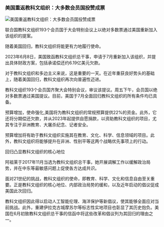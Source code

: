 ### 美国重返教科文组织：大多数会员国投赞成票

![美国重返教科文组织：大多数会员国投赞成票](/core/子页面/新闻/美国重返教科文.png)

联合国教科文组织193个会员国于大会特别会议上以绝对多数票通过美国重新加入该组织的提案。

随着美国回归，教科文组织将能更有力地履行使命。

2023年6月8日，美国致函教科文组织总干事，申请于7月重新加入该组织，并提出具体财政方案，包括承诺偿还约6.19亿美元欠款。

对于教科文组织和多边主义来说，这是重要的一天。在近年重获良好势头的基础上，随着美国回归，教科文组织再次向普遍性迈进。

教科文组织193个会员国齐聚大会特别会议，审议该提议。周五下午，会员国以绝对多数票通过美国提议。目前，美国于7月全面回归教科文组织的所有条件均已具备。

预算增加，使命强化,美国将为教科文组织的常规预算提供22%的资金。此外，它还将分期偿还欠款，并从2023年起提供自愿捐款，以资助教科文组织的项目，尤其专注于非洲教育、大屠杀纪念、记者安全。

预算增加将有助于教科文组织实施其在教育、文化、科学、信息领域的项目。此外，教科文组织将能够提升在非洲、性别平等这两个战略优先事项上的行动。

回归凸显教科文组织的核心地位

阿祖莱于2017年11月当选为教科文组织总干事，她开展调解工作以缓解政治局势，并在中东等最敏感问题上促使各方达成共识。

面对21世纪的挑战，教科文组织的使命，即教育、科学、文化和信息自由至关重要。正是教科文组织的核心地位、内部政治局势的缓和，以及近年启动的倡议促成美国此次回归。

教科文组织因此得以启动人工智能伦理、海洋保护等新倡议，使其能够全面应对当前挑战。此外，重建伊拉克古城摩苏尔等标志性实地项目也彰显了其历史抱负。美国在6月初致教科文组织总干事的信函中将这些改革和倡议列为其回归的理由之一。
